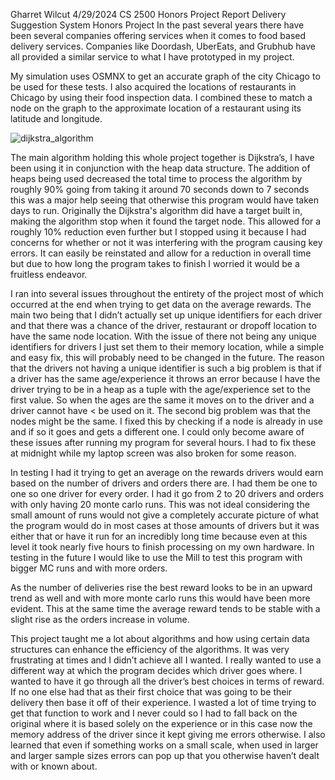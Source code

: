 Gharret Wilcut
4/29/2024
CS 2500 
Honors Project Report
Delivery Suggestion System Honors Project
	In the past several years there have been several companies offering services when it comes to food based delivery services. Companies like Doordash, UberEats, and Grubhub have all provided a similar service to what I have prototyped in my project. 
	
My simulation uses OSMNX to get an accurate graph of the city Chicago to be used for these tests. I also acquired the locations of restaurants in Chicago by using their food inspection data. I combined these to match a node on the graph to the approximate location of a restaurant using its latitude and longitude.
  
![dijkstra_algorithm](dijkstra.JPG)

The main algorithm holding this whole project together is Dijkstra’s, I have been using it in conjunction with the heap data structure. The addition of heaps being used decreased the total time to process the algorithm by roughly 90% going from taking it around 70 seconds down to 7 seconds this was a major help seeing that otherwise this program would have taken days to run. Originally the Dijkstra's algorithm did have a target built in, making the algorithm stop when it found the target node. This allowed for a roughly 10% reduction even further but I stopped using it because I had concerns for whether or not it was interfering with the program causing key errors. It can easily be reinstated and allow for a reduction in overall time but due to how long the program takes to finish I worried it would be a fruitless endeavor.
 

I ran into several issues throughout the entirety of the project most of which occurred at the end when trying to get data on the average rewards. The main two being that I didn’t actually set up unique identifiers for each driver and that there was a chance of the driver, restaurant or dropoff location to have the same node location. With the issue of there not being any unique identifiers for drivers I just set them to their memory location, while a simple and easy fix, this will probably need to be changed in the future. The reason that the drivers not having a unique identifier is such a big problem is that if a driver has the same age/experience it throws an error because I have the driver trying to be in a heap as a tuple with the age/experience set to the first value. So when the ages are the same it moves on to the driver and a driver cannot have < be used on it. The second big problem was that the nodes might be the same. I fixed this by checking if a node is already in use and if so it goes and gets a different one. I could only become aware of these issues after running my program for several hours. I had to fix these at midnight while my laptop screen was also broken for some reason. 

	
In testing I had it trying to get an average on the rewards drivers would earn based on the number of drivers and orders there are. I had them be one to one so one driver for every order. I had it go from 2 to 20 drivers and orders with only having 20 monte carlo runs. This was not ideal considering the small amount of runs would not give a completely accurate picture of what the program would do in most cases at those amounts of drivers but it was either that or have it run for an incredibly long time because even at this level it took nearly five hours to finish processing on my own hardware. In testing in the future I would like to use the Mill to test this program with bigger MC runs and with more orders.

As the number of deliveries rise the best reward looks to be in an upward trend as well and with more monte carlo runs this would have been more evident. This at the same time the average reward tends to be stable with a slight rise as the orders increase in volume. 

This project taught me a lot about algorithms and how using certain data structures can enhance the efficiency of the algorithms. It was very frustrating at times and I didn’t achieve all I wanted. I really wanted to use a different way at which the program decides which driver goes where. I wanted to have it go through all the driver’s best choices in terms of reward. If no one else had that as their first choice that was going to be their delivery then base it off of their experience. I wasted a lot of time trying to get that function to work and I never could so I had to fall back on the original where it is based solely on the experience or in this case now the memory address of the driver since it kept giving me errors otherwise. I also learned that even if something works on a small scale, when used in larger and larger sample sizes errors can pop up that you otherwise haven’t dealt with or known about. 
